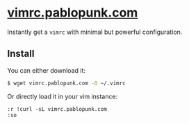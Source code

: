 # [vimrc.pablopunk.com](https://vimrc.pablopunk.com)

Instantly get a `vimrc` with minimal but powerful configuration.

## Install

You can either download it:

```bash
$ wget vimrc.pablopunk.com -O ~/.vimrc
```

Or directly load it in your vim instance:

```viml
:r !curl -sL vimrc.pablopunk.com
:so
```
